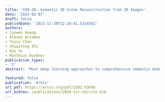 ```yaml
---
title: 'SSR-2D: Semantic 3D Scene Reconstruction from 2D Images'
date: '2023-02-07'
draft: false
publishDate: '2023-11-30T12:28:41.532436Z'
authors:
- Junwen Huang
- Alexey Artemov
- Yujin Chen
- Shuaifeng Zhi
- Kai Xu
- Matthias Nießner
publication_types:
- '2'
abstract: 'Most deep learning approaches to comprehensive semantic modeling of 3D indoor spaces require costly dense annotations in the 3D domain. In this work, we explore a central 3D scene modeling task, namely, semantic scene reconstruction without using any 3D annotations. The key idea of our approach is to design a trainable model that employs both incomplete 3D reconstructions and their corresponding source RGB-D images, fusing cross-domain features into volumetric embeddings to predict complete 3D geometry, color, and semantics with only 2D labeling which can be either manual or machine-generated. Our key technical innovation is to leverage differentiable rendering of color and semantics to bridge 2D observations and unknown 3D space, using the observed RGB images and 2D semantics as supervision, respectively. We additionally develop a learning pipeline and corresponding method to enable learning from imperfect predicted 2D labels, which could be additionally acquired by synthesizing in an augmented set of virtual training views complementing the original real captures, enabling more efficient self-supervision loop for semantics. In this work, we propose an end-to-end trainable solution jointly addressing geometry completion, colorization, and semantic mapping from limited RGB-D images, without relying on any 3D ground-truth information. Our method achieves state-of-the-art performance of semantic scene reconstruction on two large-scale benchmark datasets MatterPort3D and ScanNet, surpasses baselines even with costly 3D annotations. To our knowledge, our method is also the first 2D-driven method addressing completion and semantic segmentation of real-world 3D scans.'

featured: false
publication: 'ArXiv'
url_pdf: https://arxiv.org/pdf/2302.03640
url_bibtex: /publications/2024-ssr-2d/cite.bib
---
```


